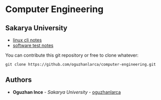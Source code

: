 # Computer Engineering
## Sakarya University

* [linux cli notes](https://github.com/oguzhanlarca/computer-engineering/blob/master/linux.md)
* [software test notes](https://github.com/oguzhanlarca/computer-engineering/blob/master/software_test/README.md)


You can contribute this git repository or free to clone whatever:
```
git clone https://github.com/oguzhanlarca/computer-engineering.git
```

## Authors
* **Oguzhan Ince** - *Sakarya University* - [oguzhanlarca](https://github.com/oguzhanlarca)
